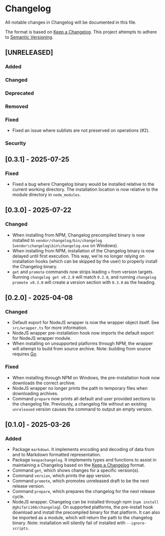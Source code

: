 <!-- markdownlint-disable MD024 -->

# Changelog

All notable changes in Changelog will be documented in this file.

The format is based on [Keep a Changelog](https://keepachangelog.com/en/1.1.0/).
This project attempts to adhere to [Semantic Versioning](https://semver.org/spec/v2.0.0.html).

## [UNRELEASED]

### Added

### Changed

### Deprecated

### Removed

### Fixed

- Fixed an issue where sublists are not preserved on operations (#2).

### Security

## [0.3.1] - 2025-07-25

### Fixed

- Fixed a bug where Changelog binary would be installed relative to the current working directory.
  The installation location is now relative to the module directory in `node_modules`.

## [0.3.0] - 2025-07-22

### Changed

- When installing from NPM, Changelog precompiled binary is now installed to `vendor/changelog/bin/changelog` (`vendor\changelog\bin\changelog.exe` on Windows).
- When installing from NPM, installation of the Changelog binary is now delayed until first execution.
  This way, we're no longer relying on installation hooks (which can be skipped by the user) to properly install the Changelog binary.
- `get` and `promote` commands now strips leading `v` from version targets.
  Running `changelog get v0.2.0` will match `0.2.0`, and running `changelog promote v0.3.0` will create a version section with `0.3.0` as the heading.

## [0.2.0] - 2025-04-08

### Changed

- Default export for NodeJS wrapper is now the wrapper object itself.
  See `src/wrapper.ts` for more information.
- NodeJS wrapper pre-installation hook now imports the default export for NodeJS wrapper module.
- When installing on unsupported platforms through NPM, the wrapper will attempt to build from source archive.
  Note: building from source requires [Go](https://go.dev).

### Fixed

- When installing through NPM on Windows, the pre-installation hook now downloads the correct archive.
- NodeJS wrapper no longer prints the path to temporary files when downloading archives.
- Command `prepare` now prints all default and user provided sections to the changelog file.
  Previously, a changelog file without an existing `unreleased` version causes the command to output an empty version.

## [0.1.0] - 2025-03-26

### Added

- Package `markdown`.
  It implements encoding and decoding of data from and to Markdown formatted representation.
- Package `keepachangelog`.
  It implements types and functions to assist in maintaining a Changelog based on the [Keep a Changelog](https://keepachangelog.com/en/1.1.0/) format.
- Command `get`, which shows changes for a specific version(s).
- Command `version`, which prints the app version.
- Command `promote`, which promotes unreleased draft to be the next release version.
- Command `prepare`, which prepares the changelog for the next release cycle.
- NodeJS wrapper.
  Changelog can be installed through npm (`npm install @ghifari160/changelog`).
  On supported platforms, the pre-install hook download and install the precompiled binary for that platform.
  It can also be imported as a module, which will return the path to the changelog binary.
  Note: installation will silently fail of installed with `--ignore-scripts`.
